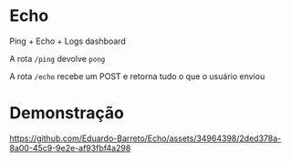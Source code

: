 # Echo
Ping + Echo + Logs dashboard

A rota `/ping` devolve `pong`

A rota `/echo` recebe um POST e retorna tudo o que o usuário enviou

# Demonstração

https://github.com/Eduardo-Barreto/Echo/assets/34964398/2ded378a-8a00-45c9-9e2e-af93fbf4a298


